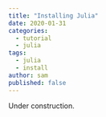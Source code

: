 ```yaml
---
title: "Installing Julia"
date: 2020-01-31
categories:
  - tutorial
  - julia
tags:
  - julia
  - install
author: sam
published: false
---
```


Under construction.

